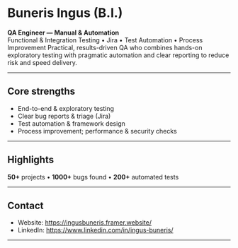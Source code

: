 # Buneris Ingus (B.I.)  
**QA Engineer — Manual & Automation**  
Functional & Integration Testing • Jira • Test Automation • Process Improvement
Practical, results-driven QA who combines hands-on exploratory testing with pragmatic automation and clear reporting to reduce risk and speed delivery.

---
## Core strengths
- End-to-end & exploratory testing  
- Clear bug reports & triage (Jira)  
- Test automation & framework design  
- Process improvement; performance & security checks

---
## Highlights
**50+** projects • **1000+** bugs found • **200+** automated tests

---
## Contact
- Website: https://ingusbuneris.framer.website/  
- LinkedIn: https://www.linkedin.com/in/ingus-buneris/

---
